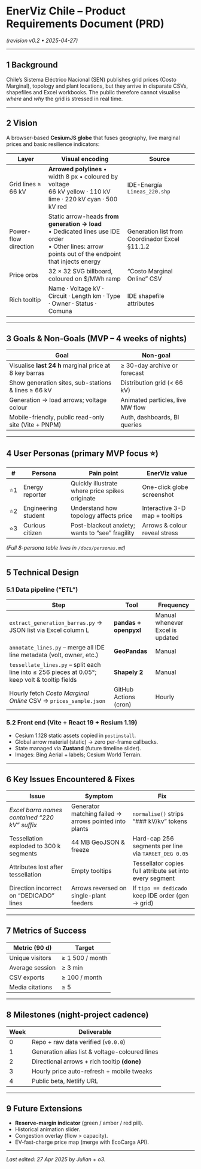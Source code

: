 # EnerViz Chile – Product Requirements Document (PRD)  
*(revision v0.2 • 2025-04-27)*

---

## 1  Background  
Chile’s Sistema Eléctrico Nacional (SEN) publishes grid prices (Costo Marginal), topology and plant locations, but they arrive in disparate CSVs, shapefiles and Excel workbooks.  The public therefore cannot visualise *where* and *why* the grid is stressed in real time.

---

## 2  Vision  
A browser-based **CesiumJS globe** that fuses geography, live marginal prices and basic resilience indicators:

| Layer | Visual encoding | Source |
|-------|-----------------|--------|
| Grid lines ≥ 66 kV | **Arrowed polylines** • width 8 px • coloured by voltage<br>66 kV yellow · 110 kV lime · 220 kV cyan · 500 kV red | IDE-Energía `Lineas_220.shp` |
| Power-flow direction | Static arrow-heads **from generation → load**<br>• Dedicated lines use IDE order<br>• Other lines: arrow points out of the endpoint that injects energy | Generation list from Coordinador Excel §11.1.2 |
| Price orbs | 32 × 32 SVG billboard, coloured on $/MWh ramp | “Costo Marginal Online” CSV |
| Rich tooltip | Name · Voltage kV · Circuit · Length km · Type · Owner · Status · Comuna | IDE shapefile attributes |

---

## 3  Goals & Non-Goals (MVP – 4 weeks of nights)

| Goal | Non-goal |
|------|----------|
| Visualise **last 24 h** marginal price at 8 key barras | ≥ 30-day archive or forecast |
| Show generation sites, sub-stations & lines ≥ 66 kV | Distribution grid (< 66 kV) |
| Generation → load arrows; voltage colour | Animated particles, live MW flow |
| Mobile-friendly, public read-only site (Vite + PNPM) | Auth, dashboards, BI queries |

---

## 4  User Personas (primary MVP focus ⭐)

| # | Persona | Pain point | EnerViz value |
|---|---------|-----------|---------------|
| ⭐1 | Energy reporter | Quickly illustrate where price spikes originate | One-click globe screenshot |
| ⭐2 | Engineering student | Understand how topology affects price | Interactive 3-D map + tooltips |
| ⭐3 | Curious citizen | Post-blackout anxiety; wants to “see” fragility | Arrows & colour reveal stress |

*(Full 8-persona table lives in `/docs/personas.md`)*

---

## 5  Technical Design

### 5.1  Data pipeline (“ETL”)

| Step | Tool | Frequency |
|------|------|-----------|
| `extract_generation_barras.py` → JSON list via Excel column L | **pandas + openpyxl** | Manual whenever Excel is updated |
| `annotate_lines.py` – merge all IDE line metadata (volt, owner, etc.) | **GeoPandas** | Manual |
| `tessellate_lines.py` – split each line into ≤ 256 pieces at 0.05°; keep volt & tooltip fields | **Shapely 2** | Manual |
| Hourly fetch *Costo Marginal Online* CSV → `prices_sample.json` | GitHub Actions (cron) | Hourly |

### 5.2  Front end (Vite + React 19 + Resium 1.19)

* Cesium 1.128 static assets copied in `postinstall`.
* Global arrow material (static) → zero per-frame callbacks.
* State managed via **Zustand** (future timeline slider).
* Images: Bing Aerial + labels; Cesium World Terrain.

---

## 6  Key Issues Encountered & Fixes

| Issue | Symptom | Fix |
|-------|---------|-----|
| *Excel barra names contained “220 kV” suffix* | Generator matching failed → arrows pointed into plants | `normalise()` strips “### kV/kv” tokens |
| Tessellation exploded to 300 k segments | 44 MB GeoJSON & freeze | Hard-cap 256 segments per line via `TARGET_DEG 0.05` |
| Attributes lost after tessellation | Empty tooltips | Tessellator copies full attribute set into every segment |
| Direction incorrect on “DEDICADO” lines | Arrows reversed on single-plant feeders | If `tipo == dedicado` keep IDE order (gen → grid) |

---

## 7  Metrics of Success

| Metric (90 d) | Target |
|---------------|--------|
| Unique visitors | ≥ 1 500 / month |
| Average session | ≥ 3 min |
| CSV exports | ≥ 100 / month |
| Media citations | ≥ 5 |

---

## 8  Milestones (night-project cadence)

| Week | Deliverable |
|------|-------------|
| 0    | Repo + raw data verified (`v0.0.0`) |
| 1    | Generation alias list & voltage-coloured lines |
| 2    | Directional arrows + rich tooltip **(done)** |
| 3    | Hourly price auto-refresh + mobile tweaks |
| 4    | Public beta, Netlify URL |

---

## 9  Future Extensions

* **Reserve-margin indicator** (green / amber / red pill).  
* Historical animation slider.  
* Congestion overlay (flow > capacity).  
* EV-fast-charge price map (merge with EcoCarga API).

---

*Last edited: 27 Apr 2025 by Julian + o3.*
